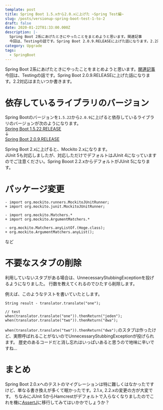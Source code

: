 ```yaml
---
template: post
title: Spring Boot 1.5.xから2.0.xに上げた ~Spring Test編~
slug: /posts/versionup-spring-boot-test-1-to-2
draft: false
date: 2020-01-22T01:33:00.000Z
description: |-
  Spring Boot 2系にあげたときにやったことをまとめようと思います。関連記事
  今回は、Testingの話です。Spring Boot 2.0.9.RELEASEに上げた話になります。2.2対応はまたいつか書きます。
category: Upgrade
tags:
  - SpringBoot
---
```

Spring Boot 2系にあげたときにやったことをまとめようと思います。[関連記事](https://note.com/b1a9idps/n/n0b9ca2ee57a2)  
今回は、Testingの話です。Spring Boot 2.0.9.RELEASEに上げた話になります。2.2対応はまたいつか書きます。

# 依存しているライブラリのバージョン
Spring Bootのバージョンを`1.5.22`から`2.0.9`に上げると依存しているライブラリのバージョンが次のようになります。  
[Spring Boot 1.5.22.RELEASE](https://docs.spring.io/spring-boot/docs/1.5.22.RELEASE/reference/html/appendix-dependency-versions.html#appendix-dependency-versions)  
↓  
[Spring Boot 2.0.9.RELEASE](https://docs.spring.io/spring-boot/docs/2.0.9.RELEASE/reference/html/appendix-dependency-versions.html#appendix-dependency-versions)  

Spring Boot 2.xに上げると、Mockito 2.xになります。  
JUnit 5も対応しましたが、対応しただけでデフォルトはJUnit 4になっていますのでご注意ください。Spring Booot 2.2.xからデフォルトがJUnit 5になります。

# パッケージ変更
```
- import org.mockito.runners.MockitoJUnitRunner;
+ import org.mockito.junit.MockitoJUnitRunner;
```

```
- import org.mockito.Matchers.*
+ import org.mockito.ArgumentMatchers.*
```

```
- org.mockito.Matchers.anyListOf.(Hoge.class);
+ org.mockito.ArgumentMatchers.anyList();
```
など

# 不要なスタブの削除
利用していないスタブがある場合は、UnnecessaryStubbingExceptionを投げるようになりました。
行数を教えてくれるのでひたすら削除します。

例えば、このようなテストを書いていたとします。
```
String result - translator.translate("one");

// test
when(translator.translate("one")).thenReturn("jeden");
when(translator.translate("two")).thenReturn("dwa");
```

`when(translator.translate("two")).thenReturn("dwa");`のスタブは作ったけど、実際呼ばれることがないのでUnnecessaryStubbingExceptionが投げられます。
歴史のあるコードだと消し忘れはいっぱいあると思うので地味に辛いですね...

# まとめ
Spring Boot 2.0.xへのテストのマイグレーションは特に難しくはなかったですけど、単なる書き換えが多くて眠かったです。2.1.x, 2.2.xの変更の方が大変です。
ちなみにJUnit 5からHamcrestがデフォルトで入らなくなりましたのでこれを機に[AssertJ](https://assertj.github.io/doc/)に移行してみてはいかかでしょうか？
